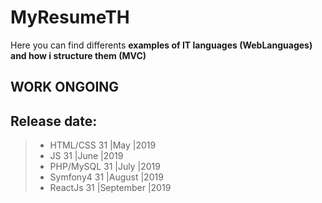# MyResumeTH
Here you can find differents **examples of IT languages (WebLanguages) and how i structure them (MVC)**
## **WORK ONGOING**
## **Release date:**
>- HTML/CSS  31  |May       |2019
>- JS        31  |June      |2019
>- PHP/MySQL 31  |July      |2019
>- Symfony4  31  |August    |2019
>- ReactJs   31  |September |2019

